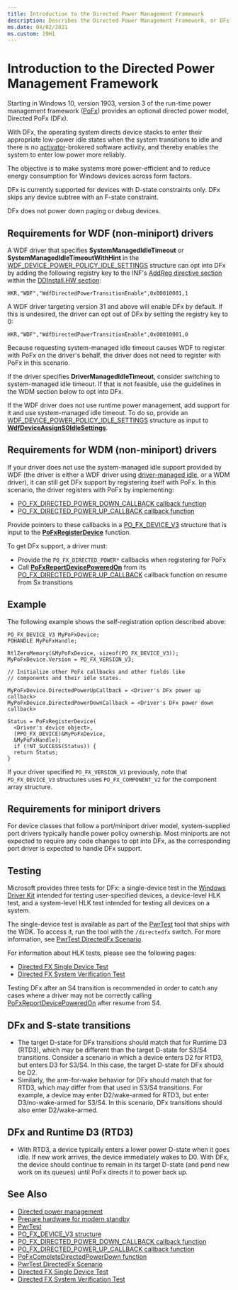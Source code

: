 ```yaml
---
title: Introduction to the Directed Power Management Framework
description: Describes the Directed Power Management Framework, or DFx, which is part of the Power Framework, or PoFx, version 3.
ms.date: 04/02/2021
ms.custom: 19H1
---
```


# Introduction to the Directed Power Management Framework

Starting in Windows 10, version 1903, version 3 of the run-time power management framework ([PoFx](./overview-of-the-power-management-framework.md)) provides an optional directed power model, Directed PoFx (DFx).

With DFx, the operating system directs device stacks to enter their appropriate low-power idle states when the system transitions to idle and there is no [activator](/windows-hardware/design/device-experiences/activators)-brokered software activity, and thereby enables the system to enter low power more reliably.

The objective is to make systems more power-efficient and to reduce energy consumption for Windows devices across form factors.

DFx is currently supported for devices with D-state constraints only.  DFx skips any device subtree with an F-state constraint.

DFx does not power down paging or debug devices.

## Requirements for WDF (non-miniport) drivers

A WDF driver that specifies **SystemManagedIdleTimeout** or **SystemManagedIdleTimeoutWithHint** in the [WDF_DEVICE_POWER_POLICY_IDLE_SETTINGS](/windows-hardware/drivers/ddi/wdfdevice/ns-wdfdevice-_wdf_device_power_policy_idle_settings) structure can opt into DFx by adding the following registry key to the INF's [AddReg directive section](../install/inf-addreg-directive.md) within the [DDInstall.HW section](../install/inf-ddinstall-hw-section.md):

`HKR,"WDF","WdfDirectedPowerTransitionEnable",0x00010001,1`

A WDF driver targeting version 31 and above will enable DFx by default. If this is undesired, the driver can opt out of DFx by setting the registry key to 0: 

`HKR,"WDF","WdfDirectedPowerTransitionEnable",0x00010001,0`

Because requesting system-managed idle timeout causes WDF to register with PoFx on the driver's behalf, the driver does not need to register with PoFx in this scenario.

If the driver specifies **DriverManagedIdleTimeout**, consider switching to system-managed idle timeout.  If that is not feasible, use the guidelines in the WDM section below to opt into DFx.

If the WDF driver does not use runtime power management, add support for it and use system-managed idle timeout.  To do so, provide an [WDF_DEVICE_POWER_POLICY_IDLE_SETTINGS](/windows-hardware/drivers/ddi/wdfdevice/ns-wdfdevice-_wdf_device_power_policy_idle_settings) structure as input to [**WdfDeviceAssignS0IdleSettings**](/windows-hardware/drivers/ddi/wdfdevice/nf-wdfdevice-wdfdeviceassigns0idlesettings).

## Requirements for WDM (non-miniport) drivers

If your driver does not use the system-managed idle support provided by WDF (the driver is either a WDF driver using [driver-managed idle](/windows-hardware/drivers/ddi/wdfdevice/ne-wdfdevice-_wdf_power_policy_idle_timeout_type), or a WDM driver), it can still get DFx support by registering itself with PoFx.  In this scenario, the driver registers with PoFx by implementing:

- [PO_FX_DIRECTED_POWER_DOWN_CALLBACK callback function](/windows-hardware/drivers/ddi/wdm/nc-wdm-po_fx_directed_power_down_callback)
- [PO_FX_DIRECTED_POWER_UP_CALLBACK callback function](/windows-hardware/drivers/ddi/wdm/nc-wdm-po_fx_directed_power_up_callback)


Provide pointers to these callbacks in a [PO_FX_DEVICE_V3](/windows-hardware/drivers/ddi/wdm/ns-wdm-po_fx_device_v3) structure that is input to the [**PoFxRegisterDevice**](/windows-hardware/drivers/ddi/wdm/nf-wdm-pofxregisterdevice) function.

To get DFx support, a driver must:

* Provide the `PO_FX_DIRECTED_POWER*` callbacks when registering for PoFx
* Call [**PoFxReportDevicePoweredOn**](/windows-hardware/drivers/ddi/wdm/nf-wdm-pofxreportdevicepoweredon) from its [PO_FX_DIRECTED_POWER_UP_CALLBACK](/windows-hardware/drivers/ddi/wdm/nc-wdm-po_fx_directed_power_up_callback) callback function on resume from Sx transitions

## Example

The following example shows the self-registration option described above:

```
PO_FX_DEVICE_V3 MyPoFxDevice;
POHANDLE MyPoFxHandle;

RtlZeroMemory(&MyPoFxDevice, sizeof(PO_FX_DEVICE_V3));
MyPoFxDevice.Version = PO_FX_VERSION_V3;

// Initialize other PoFx callbacks and other fields like
// components and their idle states.

MyPoFxDevice.DirectedPowerUpCallback = <Driver's DFx power up callback>
MyPoFxDevice.DirectedPowerDownCallback = <Driver's DFx power down callback>

Status = PoFxRegisterDevice(
  <Driver's device object>,
  (PPO_FX_DEVICE)&MyPoFxDevice,
  &MyPoFxHandle);
  if (!NT_SUCCESS(Status)) {
  return Status;
}
```

If your driver specified `PO_FX_VERSION_V1` previously, note that `PO_FX_DEVICE_V3` structures uses `PO_FX_COMPONENT_V2` for the component array structure.

## Requirements for miniport drivers

For device classes that follow a port/miniport driver model, system-supplied port drivers typically handle power policy ownership.  Most miniports are not expected to require any code changes to opt into DFx, as the corresponding port driver is expected to handle DFx support.

## Testing

Microsoft provides three tests for DFx: a single-device test in the [Windows Driver Kit](../download-the-wdk.md) intended for testing user-specified devices, a device-level HLK test, and a system-level HLK test intended for testing all devices on a system.

The single-device test is available as part of the [PwrTest](../devtest/pwrtest.md) tool that ships with the WDK.  To access it, run the tool with the `/directedfx` switch.  For more information, see [PwrTest DirectedFx Scenario](../devtest/pwrtest-directedfx-scenario.md).

For information about HLK tests, please see the following pages:

- [Directed FX Single Device Test](/windows-hardware/test/hlk/testref/34cfdfa6-7826-443c-9717-bc28c3166092)
- [Directed FX System Verification Test](/windows-hardware/test/hlk/testref/def16163-9118-4d4a-b559-37873befa12e)

Testing DFx after an S4 transition is recommended in order to catch any cases where a driver may not be correctly calling [PoFxReportDevicePoweredOn](/windows-hardware/drivers/ddi/wdm/nf-wdm-pofxreportdevicepoweredon) after resume from S4.

## DFx and S-state transitions

- The target D-state for DFx transitions should match that for Runtime D3 (RTD3), which may be different than the target D-state for S3/S4 transitions.  Consider a scenario in which a device enters D2 for RTD3, but enters D3 for S3/S4.  In this case, the target D-state for DFx should be D2.
- Similarly, the arm-for-wake behavior for DFx should match that for RTD3, which may differ from that used in S3/S4 transitions.  For example, a device may enter D2/wake-armed for RTD3, but enter D3/no-wake-armed for S3/S4.  In this scenario, DFx transitions should also enter D2/wake-armed.

## DFx and Runtime D3 (RTD3)

- With RTD3, a device typically enters a lower power D-state when it goes idle.  If new work arrives, the device immediately wakes to D0.  With DFx, the device should continue to remain in its target D-state (and pend new work on its queues) until PoFx directs it to power back up.


## See Also

- [Directed power management](https://docs.microsoft.com/windows-hardware/design/device-experiences/directed-power-management)
- [Prepare hardware for modern standby](/windows-hardware/design/device-experiences/prepare-hardware-for-modern-standby)
- [PwrTest](../devtest/pwrtest.md)
- [PO_FX_DEVICE_V3 structure](/windows-hardware/drivers/ddi/wdm/ns-wdm-po_fx_device_v3)
- [PO_FX_DIRECTED_POWER_DOWN_CALLBACK callback function](/windows-hardware/drivers/ddi/wdm/nc-wdm-po_fx_directed_power_down_callback)
- [PO_FX_DIRECTED_POWER_UP_CALLBACK callback function](/windows-hardware/drivers/ddi/wdm/nc-wdm-po_fx_directed_power_up_callback)
- [PoFxCompleteDirectedPowerDown function](/windows-hardware/drivers/ddi/wdm/nf-wdm-pofxcompletedirectedpowerdown) 
- [PwrTest DirectedFx Scenario](../devtest/pwrtest-directedfx-scenario.md)
- [Directed FX Single Device Test](/windows-hardware/test/hlk/testref/34cfdfa6-7826-443c-9717-bc28c3166092)
- [Directed FX System Verification Test](/windows-hardware/test/hlk/testref/def16163-9118-4d4a-b559-37873befa12e)
